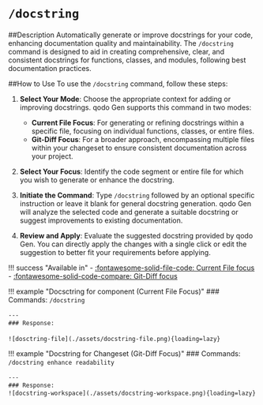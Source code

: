 # `/docstring`

##Description
Automatically generate or improve docstrings for your code, enhancing documentation quality and maintainability. The `/docstring` command is designed to aid in creating comprehensive, clear, and consistent docstrings for functions, classes, and modules, following best documentation practices.

##How to Use
To use the `/docstring` command, follow these steps:

1. **Select Your Mode**: Choose the appropriate context for adding or improving docstrings. qodo Gen supports this command in two modes:
    - **Current File Focus**: For generating or refining docstrings within a specific file, focusing on individual functions, classes, or entire files.
    - **Git-Diff Focus**: For a broader approach, encompassing multiple files within your changeset to ensure consistent documentation across your project.

2. **Select Your Focus**: Identify the code segment or entire file for which you wish to generate or enhance the docstring. 

3. **Initiate the Command**: Type `/docstring` followed by an optional specific instruction or leave it blank for general docstring generation. qodo Gen will analyze the selected code and generate a suitable docstring or suggest improvements to existing documentation.

4. **Review and Apply**: Evaluate the suggested docstring provided by qodo Gen. You can directly apply the changes with a single click or edit the suggestion to better fit your requirements before applying.

!!! success "Available in"
    - [:fontawesome-solid-file-code: Current File focus](../focus/current-file.md)
    - [:fontawesome-solid-code-compare: Git-Diff focus](../focus/git-diff.md)

!!! example "Docsctring for component (Current File Focus)"
    ### Commands:
    `/docstring`

    ---
    ### Response:

    ![dosctring-file](./assets/docstring-file.png){loading=lazy}


!!! example "Docstring for Changeset (Git-Diff Focus)"
    ### Commands:
    `/docstring enhance readability`

    --- 
    ### Response:
    ![docstring-workspace](./assets/docstring-workspace.png){loading=lazy}